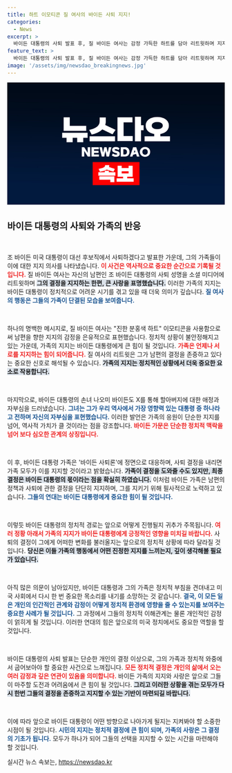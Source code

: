 ```yaml
---
title: 하트 이모티콘 질 여사의 바이든 사퇴 지지!
categories:
  - News
excerpt: >
  바이든 대통령의 사퇴 발표 후, 질 바이든 여사는 감정 가득한 하트를 담아 리트윗하며 지지를 표명했습니다. 손녀 나오미는 할아버지를 자랑스러워하며 그의 위대한 업적을 강조했습니다. 바이든 가족의 복잡한 심경이 엿보이는 순간!
feature_text: >
  바이든 대통령의 사퇴 발표 후, 질 바이든 여사는 감정 가득한 하트를 담아 리트윗하며 지지를 표명했습니다. 손녀 나오미는 할아버지를 자랑스러워하며 그의 위대한 업적을 강조했습니다. 바이든 가족의 복잡한 심경이 엿보이는 순간!
image: '/assets/img/newsdao_breakingnews.jpg'
---
```


<p><img src="/assets/img/newsdao_breakingnews.jpg" alt="koreaapp 속보" /></p>

<h2 data-ke-size="size26">바이든 대통령의 사퇴와 가족의 반응</h2>

<p data-ke-size="size16">&nbsp;</p>

<p>조 바이든 미국 대통령이 대선 후보직에서 사퇴하겠다고 발표한 가운데, 그의 가족들이 이에 대한 지지 의사를 나타냈습니다. <b><span style="color: #ee2323;">이 사건은 역사적으로 중요한 순간으로 기록될 것입니다.</span></b> 질 바이든 여사는 자신의 남편인 조 바이든 대통령의 사퇴 성명을 소셜 미디어에 리트윗하며 <b><span style="background-color: #21538527;">그의 결정을 지지하는 한편, 큰 사랑을 표명했습니다.</span></b> 이러한 가족의 지지는 바이든 대통령이 정치적으로 어려운 시기를 겪고 있을 때 더욱 의미가 깊습니다. <b><span style="color: #1a5490;">질 여사의 행동은 그들의 가족이 단결된 모습을 보여줍니다.</span></b></p>

<p data-ke-size="size16">&nbsp;</p>

<p>하나의 명백한 메시지로, 질 바이든 여사는 "진한 분홍색 하트" 이모티콘을 사용함으로써 남편을 향한 지지의 감정을 은유적으로 표현했습니다. 정치적 상황이 불안정해지고 있는 가운데, 가족의 지지는 바이든 대통령에게 큰 힘이 될 것입니다. <b><span style="color: #ee2323;">가족은 언제나 서로를 지지하는 힘이 되어줍니다.</span></b> 질 여사의 리트윗은 그가 남편의 결정을 존중하고 있다는 중요한 신호로 해석될 수 있습니다. <b><span style="background-color: #21538527;">가족의 지지는 정치적인 상황에서 더욱 중요한 요소로 작용합니다.</span></b> </p>

<p data-ke-size="size16">&nbsp;</p>

<p>마지막으로, 바이든 대통령의 손녀 나오미 바이든도 X를 통해 할아버지에 대한 애정과 자부심을 드러냈습니다. <b><span style="color: #1a5490;">그녀는 그가 우리 역사에서 가장 영향력 있는 대통령 중 하나라고 전하며 자신의 자부심을 표현했습니다.</span></b> 이러한 발언은 가족의 응원이 단순한 지지를 넘어, 역사적 가치가 클 것이라는 점을 강조합니다. <b><span style="color: #ee2323;">바이든 가문은 단순한 정치적 맥락을 넘어 보다 심오한 관계의 상징입니다.</span></b> </p>

<p data-ke-size="size16">&nbsp;</p>

<p>이 후, 바이든 대통령 가족은 '바이든 사퇴론'에 정면으로 대응하며, 사퇴 결정을 내리면 가족 모두가 이를 지지할 것이라고 밝혔습니다. <b><span style="background-color: #21538527;">가족이 결정을 도와줄 수도 있지만, 최종 결정은 바이든 대통령의 몫이라는 점을 확실히 하였습니다.</span></b> 이처럼 바이든 가족은 남편의 정책과 사퇴에 관한 결정을 단단히 지지하며, 그를 지키기 위해 필사적으로 노력하고 있습니다. <b><span style="color: #1a5490;">그들의 연대는 바이든 대통령에게 중요한 힘이 될 것입니다.</span></b></p>

<p data-ke-size="size16">&nbsp;</p>

<p>이렇듯 바이든 대통령의 정치적 경로는 앞으로 어떻게 진행될지 귀추가 주목됩니다. <b><span style="color: #ee2323;">여러 정황 아래서 가족의 지지가 바이든 대통령에게 긍정적인 영향을 미치길 바랍니다.</span></b> 사퇴의 결정이 그에게 어떠한 변화를 불러올지는 앞으로의 정치적 상황에 따라 달라질 것입니다. <b><span style="background-color: #21538527;">당신은 이들 가족의 행동에서 어떤 진정한 지지를 느끼는지, 깊이 생각해볼 필요가 있습니다.</span></b> </p>

<p data-ke-size="size16">&nbsp;</p>

<p>아직 많은 의문이 남아있지만, 바이든 대통령과 그의 가족은 정치적 부침을 견뎌내고 미국 사회에서 다시 한 번 중요한 목소리를 내기를 소망하는 것 같습니다. <b><span style="color: #1a5490;">결국, 이 모든 일은 개인의 인간적인 관계와 감정이 어떻게 정치적 환경에 영향을 줄 수 있는지를 보여주는 중요한 사례가 될 것입니다.</span></b> 그 과정에서 그들의 정치적 이해관계는 물론 개인적인 감정이 얽히게 될 것입니다. 이러한 연대의 힘은 앞으로의 미국 정치에서도 중요한 역할을 할 것입니다. </p>

<p data-ke-size="size16">&nbsp;</p>

<p>바이든 대통령의 사퇴 발표는 단순한 개인의 결정 이상으로, 그의 가족과 정치적 와중에서 굽어보아야 할 중요한 사건으로 느껴집니다. <b><span style="color: #ee2323;">모든 정치적 결정은 개인의 삶에서 오는 여러 감정과 깊은 연관이 있음을 의미합니다.</span></b> 바이든 가족의 지지와 사랑은 앞으로 그들이 마주할 도전과 어려움에서 큰 힘이 될 것입니다. <b><span style="background-color: #21538527;">그리고 이러한 상황을 겪는 모두가 다시 한번 그들의 결정을 존중하고 지지할 수 있는 기반이 마련되길 바랍니다.</span></b> </p>

<p data-ke-size="size16">&nbsp;</p>

<p>이에 따라 앞으로 바이든 대통령이 어떤 방향으로 나아가게 될지는 지켜봐야 할 소중한 시점이 될 것입니다. <b><span style="color: #1a5490;">시민의 지지는 정치적 결정에 큰 힘이 되며, 가족의 사랑은 그 결정의 기초가 됩니다.</span></b> 모두가 하나가 되어 그들의 선택을 지지할 수 있는 시간을 마련해야 할 것입니다.</p>
실시간 뉴스 속보는, <a href="https://newsdao.kr" rel="dofollow">https://newsdao.kr</a>



